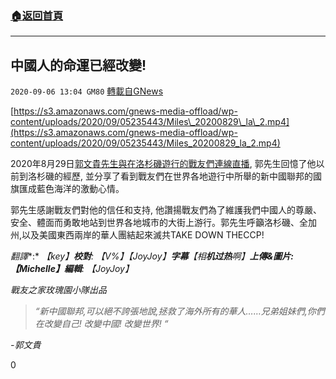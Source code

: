 ###  [:house:返回首頁](https://github.com/ourhimalayas/txt)
---

## 中國人的命運已經改變!
`2020-09-06 13:04 GM80` [轉載自GNews](https://gnews.org/zh-hant/337591/)

[https://s3.amazonaws.com/gnews-media-offload/wp-content/uploads/2020/09/05235443/Miles\_20200829\_la\_2.mp4](https://s3.amazonaws.com/gnews-media-offload/wp-content/uploads/2020/09/05235443/Miles_20200829_la_2.mp4)

2020年8月29日[郭文貴先生與在洛杉磯遊行的戰友們連線直播](https://gnews.org/zh-hant/325506/), 郭先生回憶了他以前到洛杉磯的經歷, 並分享了看到戰友們在世界各地遊行中所舉的新中國聯邦的國旗匯成藍色海洋的激動心情。

郭先生感謝戰友們對他的信任和支持, 他讚揚戰友們為了維護我們中國人的尊嚴、安全、體面而勇敢地站到世界各地城市的大街上游行。郭先生呼籲洛杉磯、全加州,以及美國東西兩岸的華人團結起來滅共TAKE DOWN THECCP!

*翻譯**:* *【key】**校對**:* *【V%】【JoyJoy】**字幕**【相**机过热**啊】**上傳&圖片:【Michelle】編輯**:* *【JoyJoy】*

*戰友之家玫瑰園小隊出品*


> *“新中國聯邦,可以絕不誇張地說,拯救了海外所有的華人……兄弟姐妹們,你們在改變自己! 改變中國! 改變世界! “*


*-郭文貴*

0
